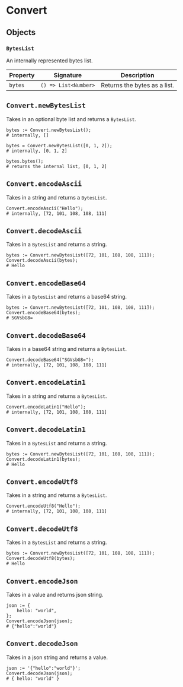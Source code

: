 # Convert

## Objects

### `BytesList`

An internally represented bytes list.

| Property | Signature            | Description                  |
| -------- | -------------------- | ---------------------------- |
| `bytes`  | `() => List<Number>` | Returns the bytes as a list. |

## `Convert.newBytesList`

Takes in an optional byte list and returns a `BytesList`.

```
bytes := Convert.newBytesList();
# internally, []

bytes = Convert.newBytesList([0, 1, 2]);
# internally, [0, 1, 2]

bytes.bytes();
# returns the internal list, [0, 1, 2]
```

## `Convert.encodeAscii`

Takes in a string and returns a `BytesList`.

```
Convert.encodeAscii("Hello");
# internally, [72, 101, 108, 108, 111]
```

## `Convert.decodeAscii`

Takes in a `BytesList` and returns a string.

```
bytes := Convert.newBytesList([72, 101, 108, 108, 111]);
Convert.decodeAscii(bytes);
# Hello
```

## `Convert.encodeBase64`

Takes in a `BytesList` and returns a base64 string.

```
bytes := Convert.newBytesList([72, 101, 108, 108, 111]);
Convert.encodeBase64(bytes);
# SGVsbG8=
```

## `Convert.decodeBase64`

Takes in a base64 string and returns a `BytesList`.

```
Convert.decodeBase64("SGVsbG8=");
# internally, [72, 101, 108, 108, 111]
```

## `Convert.encodeLatin1`

Takes in a string and returns a `BytesList`.

```
Convert.encodeLatin1("Hello");
# internally, [72, 101, 108, 108, 111]
```

## `Convert.decodeLatin1`

Takes in a `BytesList` and returns a string.

```
bytes := Convert.newBytesList([72, 101, 108, 108, 111]);
Convert.decodeLatin1(bytes);
# Hello
```

## `Convert.encodeUtf8`

Takes in a string and returns a `BytesList`.

```
Convert.encodeUtf8("Hello");
# internally, [72, 101, 108, 108, 111]
```

## `Convert.decodeUtf8`

Takes in a `BytesList` and returns a string.

```
bytes := Convert.newBytesList([72, 101, 108, 108, 111]);
Convert.decodeUtf8(bytes);
# Hello
```

## `Convert.encodeJson`

Takes in a value and returns json string.

```
json := {
    hello: "world",
};
Convert.encodeJson(json);
# {"hello":"world"}
```

## `Convert.decodeJson`

Takes in a json string and returns a value.

```
json := '{"hello":"world"}';
Convert.decodeJson(json);
# { hello: "world" }
```
